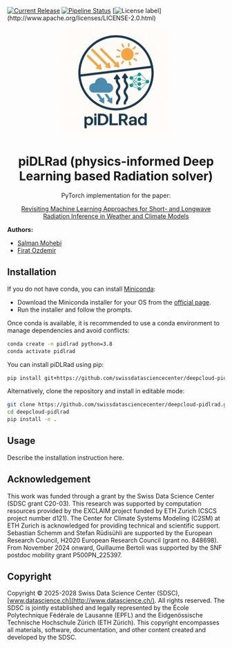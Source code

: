 [![Current Release](https://img.shields.io/github/release/swissdatasciencecenter/my-project.svg?label=release)](https://github.com/swissdatasciencecenter/my-project/releases/latest)
[![Pipeline Status](https://img.shields.io/github/actions/workflow/status/swissdatasciencecenter/my-project/normal.yaml?label=ci)](https://github.com/swissdatasciencecenter/my-project/actions/workflows/normal.yaml)
[![License label](https://img.shields.io/badge/License-Apache2.0-blue.svg?)](http://www.apache.org/licenses/LICENSE-2.0.html)

<p align="center">
  <img src="./docs/assets/logo.webp" alt="piDLRad logo" width="250">
</p>

<h1 align="center">
  piDLRad (physics-informed Deep Learning based Radiation solver)
</h1>
<p align="center">
</p>

<p align="center">
  PyTorch implementation for the paper: 
</p>
<p align="center">
  <a href="">  Revisiting Machine Learning Approaches for Short- and Longwave Radiation Inference in Weather and Climate Models 
</a>


**Authors:**

- [Salman Mohebi](mailto:salman.mohebiganjabadi@sdsc.ethz.ch)
- [Firat Ozdemir](mailto:firat.ozdemir@sdsc.ethz.ch)


## Installation

If you do not have conda, you can install [Miniconda](https://docs.conda.io/en/latest/miniconda.html):

- Download the Miniconda installer for your OS from the [official page](https://docs.conda.io/en/latest/miniconda.html).
- Run the installer and follow the prompts.

Once conda is available, it is recommended to use a conda environment to manage dependencies and avoid conflicts:

```bash
conda create -n pidlrad python=3.8
conda activate pidlrad
```

You can install piDLRad using pip:

```bash
pip install git+https://github.com/swissdatasciencecenter/deepcloud-pidlrad.git
```

Alternatively, clone the repository and install in editable mode:

```bash
git clone https://github.com/swissdatasciencecenter/deepcloud-pidlrad.git
cd deepcloud-pidlrad
pip install -e .
```

## Usage

Describe the installation instruction here.


## Acknowledgement

This work was funded through a grant by the Swiss Data Science Center (SDSC grant C20-03). This research was supported by computation resources provided by the EXCLAIM project funded by ETH Zurich (CSCS project number d121). The Center for Climate Systems Modeling (C2SM) at ETH Zurich is acknowledged for providing technical and scientific support. Sebastian Schemm and Stefan Rüdisühli are supported by the European Research Council, H2020 European Research Council (grant no. 848698). From November 2024 onward, Guillaume Bertoli was supported by the SNF postdoc mobility grant P500PN_225397.

## Copyright

Copyright © 2025-2028 Swiss Data Science Center (SDSC),
[www.datascience.ch](http://www.datascience.ch/). All rights reserved. The SDSC
is jointly established and legally represented by the École Polytechnique
Fédérale de Lausanne (EPFL) and the Eidgenössische Technische Hochschule Zürich
(ETH Zürich). This copyright encompasses all materials, software, documentation,
and other content created and developed by the SDSC.